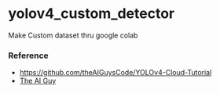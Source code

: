 # yolov4_custom_detector

Make Custom dataset thru google colab


### Reference
+ https://github.com/theAIGuysCode/YOLOv4-Cloud-Tutorial
+ [The AI Guy](https://youtu.be/mmj3nxGT2YQ)
